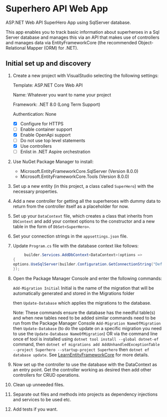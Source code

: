 # Superhero API Web App

ASP.NET Web API SuperHero App using SqlServer database.

This app enables you to track basic information about superheroes in a Sql Server database and manages this via an API that makes use of controllers and manages data via EntityFrameworkCore (the recommended Object-Relational Mapper (ORM) for .NET).

## Initial set up and discovery

1. Create a new project with VisualStudio selecting the following settings:

   Template: ASP.NET Core Web API

   Name: Whatever you want to name your project

   Framework: .NET 8.0 (Long Term Support)

   Authentication: None

   - [x] Configure for HTTPS
   - [ ] Enable container support
   - [x] Enable OpenApi support
   - [ ] Do not use top level statements
   - [x] Use controllers
   - [ ] Enlist in .NET Aspire orchestration

2. Use NuGet Package Manager to install:

   - Microsoft.EntityFrameworkCore.SqlServer (Version 8.0.0)
   - Microsoft.EntityFrameworkCore.Tools (Version 8.0.0)

3. Set up a new entity (in this project, a class called `SuperHero`) with the necessary properties.
4. Add a new controller for getting all the superheroes with dummy data to return from the controller itself as a placeholder for now.
5. Set up your `DataContext` file, which creates a class that inherits from `DbContext` and add your context options to the constructor and a new table in the form of `DbSet<SuperHero>`.
6. Set your connection strings in the `appsettings.json` file.
7. Update `Program.cs` file with the database context like follows:

   ```csharp
        builder.Services.AddDbContext<DataContext>(options =>
   {
   options.UseSqlServer(builder.Configuration.GetConnectionString("DefaultConnection"));
   });
   ```

8. Open the Package Manager Console and enter the following commands:

   `Add-Migration Initial` Initial is the name of the migration that will be automatically generated and stored in the Migrations folder

   then `Update-Database` which applies the migrations to the database.

   Note: These commands ensure the database has the needful table(s) and when new tables need to be added similar commands need to be run from the Package Manager Console `Add-Migration NameOfMigration` then `Update-Database` (to do the update on a specific migration you need to use the `Update-Database NameOfMigration`) OR via the command line once ef tool is installed using `dotnet tool install --global dotnet-ef` command, then `dotnet ef migrations add AddUnhandledExceptionTable --project Superhero --startup-project Superhero` then `dotnet ef database update`. See [LearnEntityFrameworkCore](https://www.learnentityframeworkcore.com/) for more details.

9. Now set up the controller to use the database with the DataContext as an entry point. Get the controller working as desired then add other controllers for CRUD operations.
10. Clean up unneeded files.
11. Separate out files and methods into projects as dependency injections and services to be used etc.
12. Add tests if you want.
